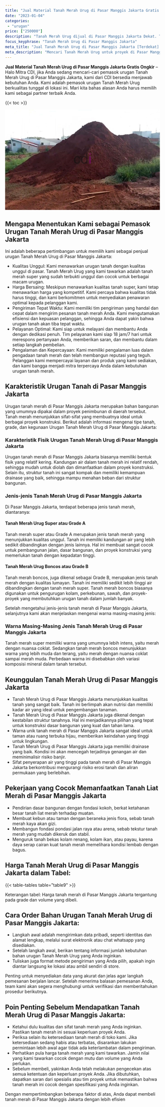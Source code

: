 ```yaml
---
title: "Jual Material Tanah Merah Urug di Pasar Manggis Jakarta Gratis Ongkir"
date: "2023-01-04"
categories:
 - "urugan"
price: ["250000"]
description: "Tanah Merah Urug dijual di Pasar Manggis Jakarta Dekat. Tanah Merah Urug ini sering digunakan dalam proyek konstruksi sebagai material timbunan yang berkualitas dan tepat guna. Silakan hubungi kami untuk informasi lebih lanjut."
focus_keyphrase: "Tanah Merah Urug di Pasar Manggis Jakarta"
meta_title: "Jual Tanah Merah Urug di Pasar Manggis Jakarta [Terdekat] - CDI"
meta_description: "Mencari Tanah Merah Urug untuk proyek di Pasar Manggis Jakarta? Kami menawarkan Tanah Merah Urug berkualitas untuk urugan lahan. Segera dapatkan penawaran terbaik."
---
```


**Jual Material Tanah Merah Urug di Pasar Manggis Jakarta Gratis Ongkir** – Halo Mitra CDI, jika Anda sedang mencari-cari pemasok urugan Tanah Merah Urug di Pasar Manggis Jakarta, kami dari CDI bersedia menjawab kebutuhan Anda. Kami adalah pemasok urugan Tanah Merah Urug berkualitas tunggal di lokasi ini. Mari kita bahas alasan Anda harus memilih kami sebagai partner terbaik Anda.

{{< toc >}}

![Jual Material Tanah Merah Urug di Pasar Manggis Jakarta Gratis Ongkir](/images/tanah/tanah-urug-04.jpg)

## Mengapa Menentukan Kami sebagai Pemasok Urugan Tanah Merah Urug di Pasar Manggis Jakarta

Ini adalah beberapa pertimbangan untuk memilih kami sebagai penjual urugan Tanah Merah Urug di Pasar Manggis Jakarta:

*   Kualitas Unggul: Kami menawarkan urugan tanah dengan kualitas unggul di pasar. Tanah Merah Urug yang kami tawarkan adalah tanah merah super yang sudah terbukti unggul dan cocok untuk berbagai macam urugan.
*   Harga Bersaing: Meskipun menawarkan kualitas tanah super, kami tetap menawarkan harga yang kompetitif. Kami percaya bahwa kualitas tidak harus tinggi, dan kami berkomitmen untuk menyediakan penawaran optimal kepada pelanggan kami.
*   Pengiriman Tepat Waktu: Kami memiliki tim pengiriman yang handal dan cepat dalam mengirim pesanan tanah merah Anda. Kami mengutamakan efisiensi dan kepuasan pelanggan, sehingga Anda dapat yakin bahwa urugan tanah akan tiba tepat waktu.
*   Pelayanan Optimal: Kami siap untuk melayani dan membantu Anda dengan dedikasi penuh. Tim pelayanan kami siap 18 jam/7 hari untuk merespons pertanyaan Anda, memberikan saran, dan membantu dalam setiap langkah pembelian.
*   Pengalaman dan Kepercayaan: Kami memiliki pengalaman luas dalam pengadaan tanah merah dan telah membangun reputasi yang teguh. Pelanggan kami mempercayai layanan dan produk yang kami sediakan, dan kami bangga menjadi mitra terpercaya Anda dalam kebutuhan urugan tanah merah.

## Karakteristik Urugan Tanah di Pasar Manggis Jakarta

Urugan tanah merah di Pasar Manggis Jakarta merupakan bahan bangunan yang umumnya dipakai dalam proyek penimbunan di daerah tersebut. Tanah merah menunjukkan sifat-sifat yang membuatnya ideal untuk berbagai proyek konstruksi. Berikut adalah informasi mengenai tipe tanah, grade, dan kegunaan Urugan Tanah Merah Urug di Pasar Manggis Jakarta:

### Karakteristik Fisik Urugan Tanah Merah Urug di Pasar Manggis Jakarta

Urugan tanah merah di Pasar Manggis Jakarta biasanya memiliki bentuk fisik yang relatif kering. Kandungan air dalam tanah merah ini relatif rendah, sehingga mudah untuk diolah dan dimanfaatkan dalam proyek konstruksi. Selain itu, struktur tanah ini sangat kompak dan memiliki kemampuan drainase yang baik, sehingga mampu menahan beban dari struktur bangunan.

### Jenis-jenis Tanah Merah Urug di Pasar Manggis Jakarta

Di Pasar Manggis Jakarta, terdapat beberapa jenis tanah merah, diantaranya:

#### Tanah Merah Urug Super atau Grade A

Tanah merah super atau Grade A merupakan jenis tanah merah yang menunjukkan kualitas unggul. Tanah ini memiliki kandungan air yang lebih sedikit dibandingkan dengan jenis lainnya. Hal ini membuat sangat cocok untuk pembangunan jalan, dasar bangunan, dan proyek konstruksi yang memerlukan tanah dengan kepadatan tinggi.

#### Tanah Merah Urug Boncos atau Grade B

Tanah merah boncos, juga dikenal sebagai Grade B, merupakan jenis tanah merah dengan kualitas lumayan. Tanah ini memiliki sedikit lebih tinggi air dibandingkan dengan tanah merah super. Tanah merah boncos biasanya digunakan untuk pengurugan kolam, perkebunan, sawah, dan proyek-proyek yang membutuhkan urugan tanah dalam jumlah banyak.

Setelah mengetahui jenis-jenis tanah merah di Pasar Manggis Jakarta, selanjutnya kami akan menjelaskan mengenai warna masing-masing jenis:

### Warna Masing-Masing Jenis Tanah Merah Urug di Pasar Manggis Jakarta

Tanah merah super memiliki warna yang umumnya lebih intens, yaitu merah dengan nuansa coklat. Sedangkan tanah merah boncos menunjukkan warna yang lebih muda dan terang, yaitu merah dengan nuansa coklat sampai merah muda. Perbedaan warna ini disebabkan oleh variasi komposisi mineral dalam tanah tersebut.

## Keunggulan Tanah Merah Urug di Pasar Manggis Jakarta

*   Tanah Merah Urug di Pasar Manggis Jakarta menunjukkan kualitas tanah yang sangat baik. Tanah ini berlimpah akan nutrisi dan memiliki kadar air yang ideal untuk pengembangan tanaman.
*   Tanah Merah Urug di Pasar Manggis Jakarta juga dikenal dengan kestabilan struktur tanahnya. Hal ini menjadikannya pilihan yang tepat untuk konstruksi dasar bangunan yang kuat dan tahan lama.
*   Warna unik tanah merah di Pasar Manggis Jakarta sangat ideal untuk taman atau ruang terbuka hijau, memberikan keindahan yang tinggi untuk lingkungan.
*   Tanah Merah Urug di Pasar Manggis Jakarta juga memiliki drainase yang baik. Kondisi ini akan mencegah terjadinya genangan air dan meminimalisir risiko banjir.
*   Sifat penyerapan air yang tinggi pada tanah merah di Pasar Manggis Jakarta berkontribusi mengurangi risiko erosi tanah dan aliran permukaan yang berlebihan.

## Pekerjaan yang Cocok Memanfaatkan Tanah Liat Merah di Pasar Manggis Jakarta

*   Pendirian dasar bangunan dengan fondasi kokoh, berkat ketahanan besar tanah liat merah terhadap muatan.
*   Membuat kebun atau taman dengan beraneka jenis flora, sebab tanah merah kaya akan gizi.
*   Membangun fondasi pondasi jalan raya atau arena, sebab tekstur tanah merah yang mudah dikeruk dan stabil.
*   Menguruk tanah bekas kolam renang, kolam ikan, atau payau, karena daya serap cairan kuat tanah merah memelihara kondisi lembab dengan bagus.

## Harga Tanah Merah Urug di Pasar Manggis Jakarta dalam Tabel:

{{< table-tables table="table9" >}}

Keterangan tabel: Harga tanah merah di Pasar Manggis Jakarta tergantung pada grade dan volume yang dibeli.

## Cara Order Bahan Urugan Tanah Merah Urug di Pasar Manggis Jakarta:

*   Langkah awal adalah mengirimkan data pribadi, seperti identitas dan alamat lengkap, melalui surat elektronik atau chat whatsapp yang disediakan.
*   Setelah langkah awal, berikan tentang informasi jumlah kebutuhan bahan urugan Tanah Merah Urug yang Anda inginkan.
*   Tuliskan juga format metode pengiriman yang Anda pilih, apakah ingin diantar langsung ke lokasi atau ambil sendiri di store.

Penting untuk menyediakan data yang akurat dan jelas agar langkah pemesanan berjalan lancar. Setelah menerima balasan pemesanan Anda, team kami akan segera menghubungi untuk verifikasi dan memberitahukan prosedur berikutnya.

## Poin Penting Sebelum Mendapatkan Tanah Merah Urug di Pasar Manggis Jakarta:

*   Ketahui dulu kualitas dan sifat tanah merah yang Anda inginkan. Pastikan tanah merah ini sesuai keperluan proyek Anda.
*   Periksa selain itu ketersediaan tanah merah di toko kami. Jika ketersediaan sedang habis atau terbatas, disarankan lakukan permintaan lebih awal agar tidak ada keterlambatan dalam pengiriman.
*   Perhatikan pula harga tanah merah yang kami tawarkan. Jamin nilai yang kami tawarkan cocok dengan mutu dan volume yang Anda perlukan.
*   Sebelum membeli, yakinkan Anda telah melakukan pengecekan atas semua ketentuan dan keperluan proyek Anda. Jika dibutuhkan, dapatkan saran dari spesialis atau tim proyek untuk memastikan bahwa tanah merah ini cocok dengan spesifikasi yang Anda inginkan.

Dengan mempertimbangkan beberapa faktor di atas, Anda dapat membeli tanah merah di Pasar Manggis Jakarta dengan lebih efisien
